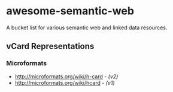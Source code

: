 # awesome-semantic-web
A bucket list for various semantic web and linked data resources.


## vCard Representations

### Microformats
+ <http://microformats.org/wiki/h-card> - <i>(v2)</i>
+ <http://microformats.org/wiki/hcard> - <i>(v1)</i>
